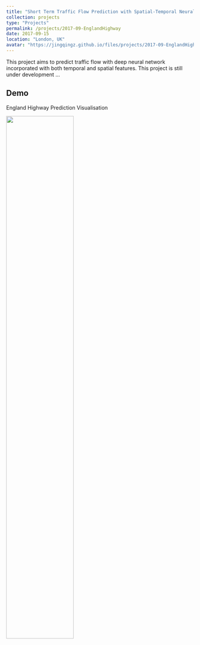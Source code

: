 ```yaml
---
title: "Short Term Traffic Flow Prediction with Spatial-Temporal Neural Networks on England Highway"
collection: projects
type: "Projects"
permalink: /projects/2017-09-EnglandHighway
date: 2017-09-15
location: "London, UK"
avatar: "https://jingqingz.github.io/files/projects/2017-09-EnglandHighway/avatar.png"
---
```


This project aims to predict traffic flow with deep neural network incorporated with both temporal and spatial features. This project is still under development ...


## Demo

England Highway Prediction Visualisation
<div>
    <img src="https://jingqingz.github.io/files/projects/2017-09-EnglandHighway/demo.gif" style="width: 60%;"/>
</div>


